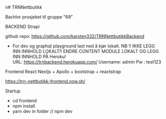 n# TRNNettbutikk

Bachlor prosjeket til gruppe "69"

BACKEND Strapi

github repo: https://github.com/karsten332/TRNNettbutikkBackend

- For dev og graphql playground last ned å kjør lokalt.
  NB !! IKKE LEGG INN INNHOLD LOKALT!! ENDRE CONTENT MODULE LOKALT OG LEGG INN INNHOLD PÅ Heroku!  
  URL: https://trnbackend.herokuapp.com/
  Username: admin
  Pw : test123

Frontend React Nextjs + Apollo + bootstrap + reactstrap

https://trn-nettbutikk-frontend.now.sh/

Startup

- cd frontend
- npm install
- yarn dev in folder // npm dev

